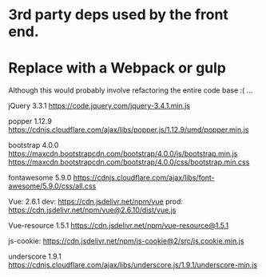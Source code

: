 # 3rd party deps used by the front end.
# Replace with a Webpack or gulp
Although this would probably involve refactoring the entire code base :( ...

jQuery 3.3.1
https://code.jquery.com/jquery-3.4.1.min.js

popper 1.12.9
https://cdnjs.cloudflare.com/ajax/libs/popper.js/1.12.9/umd/popper.min.js

bootstrap 4.0.0
https://maxcdn.bootstrapcdn.com/bootstrap/4.0.0/js/bootstrap.min.js
https://maxcdn.bootstrapcdn.com/bootstrap/4.0.0/css/bootstrap.min.css

fontawesome 5.9.0
https://cdnjs.cloudflare.com/ajax/libs/font-awesome/5.9.0/css/all.css

Vue: 2.6.1
dev: https://cdn.jsdelivr.net/npm/vue
prod: https://cdn.jsdelivr.net/npm/vue@2.6.10/dist/vue.js

Vue-resource 1.5.1
https://cdn.jsdelivr.net/npm/vue-resource@1.5.1

js-cookie:
https://cdn.jsdelivr.net/npm/js-cookie@2/src/js.cookie.min.js

underscore 1.9.1
https://cdnjs.cloudflare.com/ajax/libs/underscore.js/1.9.1/underscore-min.js



